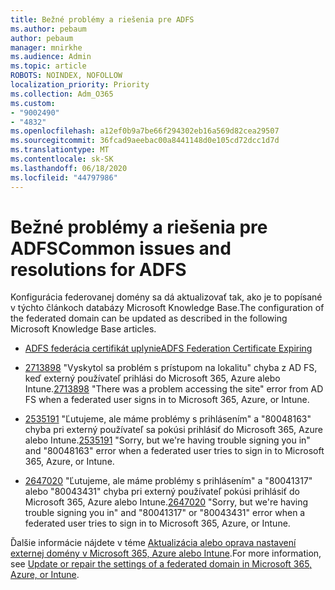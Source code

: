 ```yaml
---
title: Bežné problémy a riešenia pre ADFS
ms.author: pebaum
author: pebaum
manager: mnirkhe
ms.audience: Admin
ms.topic: article
ROBOTS: NOINDEX, NOFOLLOW
localization_priority: Priority
ms.collection: Adm_O365
ms.custom:
- "9002490"
- "4832"
ms.openlocfilehash: a12ef0b9a7be66f294302eb16a569d82cea29507
ms.sourcegitcommit: 36fcad9aeebac00a8441148d0e105cd72dcc1d7d
ms.translationtype: MT
ms.contentlocale: sk-SK
ms.lasthandoff: 06/18/2020
ms.locfileid: "44797986"
---
```

# <a name="common-issues-and-resolutions-for-adfs"></a><span data-ttu-id="14709-102">Bežné problémy a riešenia pre ADFS</span><span class="sxs-lookup"><span data-stu-id="14709-102">Common issues and resolutions for ADFS</span></span>

<span data-ttu-id="14709-103">Konfigurácia federovanej domény sa dá aktualizovať tak, ako je to popísané v týchto článkoch databázy Microsoft Knowledge Base.</span><span class="sxs-lookup"><span data-stu-id="14709-103">The configuration of the federated domain can be updated as described in the following Microsoft Knowledge Base articles.</span></span>

- [<span data-ttu-id="14709-104">ADFS federácia certifikát uplynie</span><span class="sxs-lookup"><span data-stu-id="14709-104">ADFS Federation Certificate Expiring</span></span>](adfs-federation-certificate-expiring.md)

- <span data-ttu-id="14709-105">[2713898](https://support.microsoft.com/help/2713898) "Vyskytol sa problém s prístupom na lokalitu" chyba z AD FS, keď externý používateľ prihlási do Microsoft 365, Azure alebo Intune.</span><span class="sxs-lookup"><span data-stu-id="14709-105">[2713898](https://support.microsoft.com/help/2713898)  "There was a problem accessing the site" error from AD FS when a federated user signs in to Microsoft 365, Azure, or Intune.</span></span>

- <span data-ttu-id="14709-106">[2535191](https://support.microsoft.com/help/2535191) "Ľutujeme, ale máme problémy s prihlásením" a "80048163" chyba pri externý používateľ sa pokúsi prihlásiť do Microsoft 365, Azure alebo Intune.</span><span class="sxs-lookup"><span data-stu-id="14709-106">[2535191](https://support.microsoft.com/help/2535191) "Sorry, but we're having trouble signing you in" and "80048163" error when a federated user tries to sign in to Microsoft 365, Azure, or Intune.</span></span>

- <span data-ttu-id="14709-107">[2647020](https://support.microsoft.com/help/2647020) "Ľutujeme, ale máme problémy s prihlásením" a "80041317" alebo "80043431" chyba pri externý používateľ pokúsi prihlásiť do Microsoft 365, Azure alebo Intune.</span><span class="sxs-lookup"><span data-stu-id="14709-107">[2647020](https://support.microsoft.com/help/2647020)   "Sorry, but we're having trouble signing you in" and "80041317" or "80043431" error when a federated user tries to sign in to Microsoft 365, Azure, or Intune.</span></span>

<span data-ttu-id="14709-108">Ďalšie informácie nájdete v téme [Aktualizácia alebo oprava nastavení externej domény v Microsoft 365, Azure alebo Intune](https://docs.microsoft.com/office365/troubleshoot/active-directory/update-federated-domain-office-365).</span><span class="sxs-lookup"><span data-stu-id="14709-108">For more information, see [Update or repair the settings of a federated domain in Microsoft 365, Azure, or Intune](https://docs.microsoft.com/office365/troubleshoot/active-directory/update-federated-domain-office-365).</span></span>
